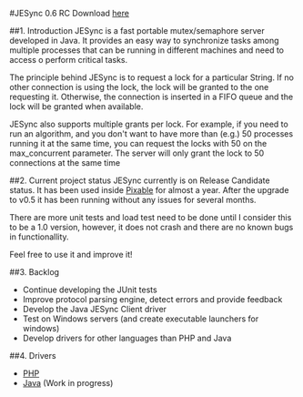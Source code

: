 #JESync 0.6 RC
Download [here](http://goo.gl/u784D)

##1. Introduction
JESync is a fast portable mutex/semaphore server developed in Java. It provides an easy way to synchronize tasks among multiple processes that can be running  in different machines and need to access o perform critical tasks.

The principle behind JESync is to request a lock for a particular String. If no other connection is using the lock, the lock will be granted to the one requesting it. Otherwise, the connection is inserted in a FIFO queue and the lock will be granted when available.

JESync also supports multiple grants per lock. For example, if you need to run an algorithm, and you don't want to have more than (e.g.) 50 processes running it at the same time, you can request the locks with 50 on the max_concurrent parameter. The server will only grant the lock to 50 connections at the same time

##2. Current project status
JESync currently is on Release Candidate status. It has been used inside [Pixable](http://www.pixable.com) for almost a year. After the upgrade to v0.5 it has been running without any issues for several months.

There are more unit tests and load test need to be done until I consider this to be a 1.0 version, however, it does not crash and there are no known bugs in functionallity.

Feel free to use it and improve it!

##3. Backlog
- Continue developing the JUnit tests
- Improve protocol parsing engine, detect errors and provide feedback
- Develop the Java JESync Client driver
- Test on Windows servers (and create executable launchers for windows)
- Develop drivers for other languages than PHP and Java

##4. Drivers
- [PHP](https://github.com/julman99/JESync-php)
- [Java](https://github.com/julman99/jesync-java) (Work in progress)

